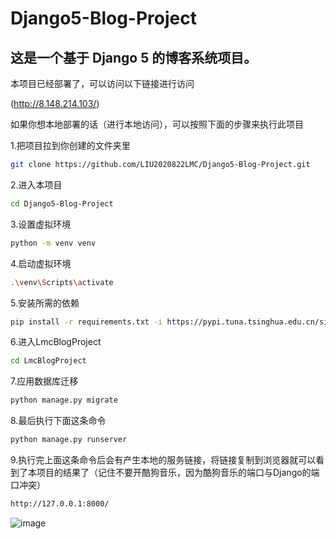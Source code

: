# Django5-Blog-Project

## 这是一个基于 Django 5 的博客系统项目。

本项目已经部署了，可以访问以下链接进行访问


(http://8.148.214.103/)


如果你想本地部署的话（进行本地访问），可以按照下面的步骤来执行此项目

1.把项目拉到你创建的文件夹里

``` bash
git clone https://github.com/LIU2020822LMC/Django5-Blog-Project.git
```

2.进入本项目

```bash
cd Django5-Blog-Project
```

3.设置虚拟环境

```bash
python -m venv venv
```

4.启动虚拟环境

```bash
.\venv\Scripts\activate
```

5.安装所需的依赖

``` bash
pip install -r requirements.txt -i https://pypi.tuna.tsinghua.edu.cn/simple
```

6.进入LmcBlogProject

```bash
cd LmcBlogProject
```

7.应用数据库迁移

```bash
python manage.py migrate
```

8.最后执行下面这条命令

```bash
python manage.py runserver  
```

9.执行完上面这条命令后会有产生本地的服务链接，将链接复制到浏览器就可以看到了本项目的结果了（记住不要开酷狗音乐，因为酷狗音乐的端口与Django的端口冲突）

```bash
http://127.0.0.1:8000/
```

![image](https://github.com/user-attachments/assets/0431cc21-df2f-4e64-b902-7804c6843171)


